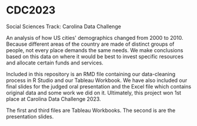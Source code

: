 # CDC2023
Social Sciences Track:  Carolina Data Challenge 


An analysis of how US cities' demographics changed from 2000 to 2010. Because different areas of the country are made of distinct groups of people, not every place demands the same needs. We make conclusions based on this data on where it would be best to invest specific resources and allocate certain funds and services.

Included in this repository is an RMD file containing our data-cleaning process in R Studio and our Tableau Workbook. We have also included our final slides for the judged oral presentation and the Excel file which contains original data and some work we did on it. Ultimately, this project won 1st place at Carolina Data Challenge 2023.


The first and third files are Tableau Workbooks. The second is are the presentation slides.
